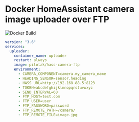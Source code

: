 # Docker HomeAssistant camera image uploader over FTP
![Docker Build](https://github.com/pilotak/docker-hass-camera-ftp/workflows/Docker%20Build/badge.svg)

```yaml
version: "3.6"
services:
  uploader:
    container_name: uploader
    restart: always
    image: pilotak/hass-camera-ftp
    environment:
      - CAMERA_COMPONENT=camera.my_camera_name
      - HEADING_SENSOR=sensor.heading
      - HASS_URL=http://192.168.88.5:8123
      - TOKEN=abcdefghijklmnopqrstuvwxyz
      - SEND_INTERVAL=60
      - FTP_HOST=test.com
      - FTP_USER=user
      - FTP_PASSWORD=password
      - FTP_REMOTE_PATH=/camera/
      - FTP_REMOTE_FILE=image.jpg
```